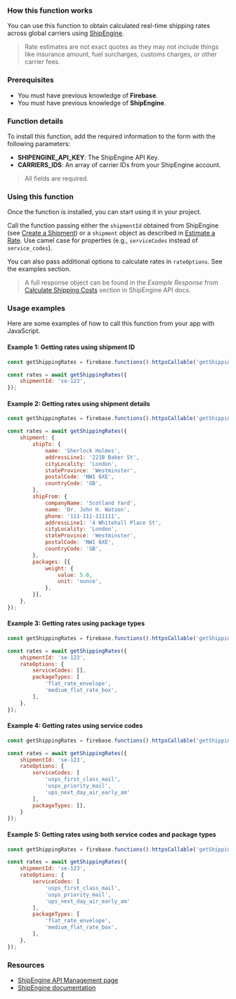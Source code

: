 ### How this function works

You can use this function to obtain calculated real-time shipping rates across global carriers using [ShipEngine](https://www.shipengine.com/).

> Rate estimates are not exact quotes as they may not include things like insurance amount, fuel surcharges, customs charges, or other carrier fees.

### Prerequisites

- You must have previous knowledge of **Firebase**.
- You must have previous knowledge of **ShipEngine**.

### Function details

To install this function, add the required information to the form with the following parameters:

- **SHIPENGINE_API_KEY**: The ShipEngine API Key.
- **CARRIERS_IDS**: An array of carrier IDs from your ShipEngine account.

> All fields are required.

### Using this function

Once the function is installed, you can start using it in your project.

Call the function passing either the `shipmentId` obtained from ShipEngine (see [Create a Shipment](https://www.shipengine.com/docs/shipping/create-a-shipment/)) or a `shipment` object as described in [Estimate a Rate](https://www.shipengine.com/docs/rates/estimate/). Use camel case for properties (e.g., `serviceCodes` instead of `service_codes`).

You can also pass additional options to calculate rates in `rateOptions`. See the examples section.

> A full response object can be found in the *Example Response* from [Calculate Shipping Costs](https://www.shipengine.com/docs/rates/) section in ShipEngine API docs.

### Usage examples

Here are some examples of how to call this function from your app with JavaScript.

#### Example 1: Getting rates using shipment ID

```js
const getShippingRates = firebase.functions().httpsCallable('getShippingRatesFromShipEngine');

const rates = await getShippingRates({
    shipmentId: 'se-123',
});
```

#### Example 2: Getting rates using shipment details

```js
const getShippingRates = firebase.functions().httpsCallable('getShippingRatesFromShipEngine');

const rates = await getShippingRates({
    shipment: {
        shipTo: {
            name: 'Sherlock Holmes',
            addressLine1: '221B Baker St',
            cityLocality: 'London',
            stateProvince: 'Westminster',
            postalCode: 'NW1 6XE',
            countryCode: 'GB',
        },
        shipFrom: {
            companyName: 'Scotland Yard',
            name: 'Dr. John H. Watson',
            phone: '111-111-111111',
            addressLine1: '4 Whitehall Place St',
            cityLocality: 'London',
            stateProvince: 'Westminster',
            postalCode: 'NW1 6XE',
            countryCode: 'GB',
        },
        packages: [{
            weight: {
                value: 5.0,
                unit: 'ounce',
            },
        }],
    },
});
```

#### Example 3: Getting rates using package types

```js
const getShippingRates = firebase.functions().httpsCallable('getShippingRatesFromShipEngine');

const rates = await getShippingRates({
    shipmentId: 'se-123',
    rateOptions: {
        serviceCodes: [],
        packageTypes: [
            'flat_rate_envelope',
            'medium_flat_rate_box',
        ],
    },
});
```

#### Example 4: Getting rates using service codes

```js
const getShippingRates = firebase.functions().httpsCallable('getShippingRatesFromShipEngine');

const rates = await getShippingRates({
    shipmentId: 'se-123',
    rateOptions: {
        serviceCodes: [
            'usps_first_class_mail',
            'usps_priority_mail',
            'ups_next_day_air_early_am'
        ],
        packageTypes: [],
    }
});
```

#### Example 5: Getting rates using both service codes and package types

```js
const getShippingRates = firebase.functions().httpsCallable('getShippingRatesFromShipEngine');

const rates = await getShippingRates({
    shipmentId: 'se-123',
    rateOptions: {
        serviceCodes: [
            'usps_first_class_mail',
            'usps_priority_mail',
            'ups_next_day_air_early_am'
        ],
        packageTypes: [
            'flat_rate_envelope',
            'medium_flat_rate_box',
        ],
    },
});
```
### Resources
- [ShipEngine API Management page](https://app.shipengine.com/#/portal/apimanagement)
- [ShipEngine documentation](https://www.shipengine.com/docs/getting-started/)
